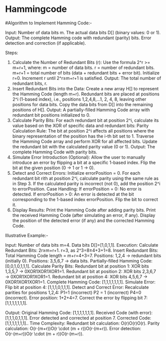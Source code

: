 # Hammingcode

#Algorithm to Implement Hamming Code:-

Input:
Number of data bits m.
The actual data bits D[] (binary values: 0 or 1).
Output:
The complete Hamming code with redundant (parity) bits.
Error detection and correction (if applicable).

Steps:
1. Calculate the Number of Redundant Bits (r):
Use the formula 2^r >= m+r+1, where:
m = number of data bits.
r  = number of redundant bits.
m+r+1 = total number of bits (data + redundant bits + error bit).
Initialize r=0. Increment r until 2^r≥m+r+1 is satisfied.
Output: The total number of redundant bits, r.
2. Insert Redundant Bits into the Data:
Create a new array H[] to represent the Hamming Code (length m+r).
Redundant bits are placed at positions 2^i (1-based index), i.e., positions 1,2,4,8,…1, 2, 4, 8,  leaving other positions for data bits.
Copy the data bits from D[] into the remaining positions of H[].
Output: A partially-filled Hamming Code array with redundant bit positions initialized to 0.
3. Calculate Parity Bits:
For each redundant bit at position 2^i, calculate its value based on the XOR of specific data and redundant bits:
Parity Calculation Rule: The bit at position 2^i affects all positions where the binary representation of the position has the i-th bit set to 1.
Traverse the Hamming Code array and perform XOR for all affected bits.
Update the redundant bit with the calculated parity value (0 or 1).
Output: The complete Hamming Code with parity bits.
4. Simulate Error Introduction (Optional):
Allow the user to manually introduce an error by flipping a bit at a specific 1-based index.
Flip the bit at the given position (0 → 1 or 1 → 0).
5. Detect and Correct Errors:
Initialize errorPosition = 0.
For each redundant bit rith at position 2^i, calculate parity using the same rule as in Step 3.
If the calculated parity is incorrect (not 0), add the position 2^i to errorPosition.
Case Handling:
If errorPosition = 0: No error is detected.
If errorPosition > 0: An error is detected at the bit corresponding to the 1-based index errorPosition. Flip the bit to correct it.
6. Display Results:
Print the Hamming Code after adding parity bits.
Print the received Hamming Code (after simulating an error, if any).
Display the position of the detected error (if any) and the corrected Hamming Code.

Illustrative Example:-

Input:
Number of data bits m=4.
Data bits D[]=[1,0,1,1].
Execution:
Calculate Redundant Bits:
2r≥m+r+1.
r=3, as 2^3=8≥4+3+1=8.
Insert Redundant Bits:
Total Hamming Code length = m+r=4+3=7.
Positions: 1,2,4 → redundant bits (initially 0).
Positions: 3,5,6,7 → data bits.
Partially-filled Hamming Code: [0,0,1,0,1,1,1].
Calculate Parity Bits:
Redundant bit at position 1: XOR bits 1,3,5,7 → 0XOR1XOR1XOR1=1.
Redundant bit at position 2: XOR bits 2,3,6,7 → 0XOR1XOR1XOR1=1.
Redundant bit at position 4: XOR bits 4,5,6,7 → 0XOR1XOR1XOR1=1.
Complete Hamming Code: [1,1,1,1,1,1,1].
Simulate Error:
Flip bit at position 4: [1,1,1,0,1,1,1].
Detect and Correct Error:
Recalculate parities for positions 1,2,4:
P1=1 (incorrect)
P2 = 1 (incorrect)
P4=0 (incorrect).
Error position: 1+2+4=7.
Correct the error by flipping bit 7: [1,1,1,1,1,1,1].

Output:
Original Hamming Code: [1,1,1,1,1,1,1].
Received Code (with error): [1,1,1,0,1,1,1].
Error detected and corrected at position 7.
Corrected Code: [1,1,1,1,1,1,1]..
Time Complexity:
Redundant bit calculation: O(r)O(r)O(r).
Parity calculation: O(r⋅(m+r))O(r \cdot (m + r))O(r⋅(m+r)).
Error detection: O(r⋅(m+r))O(r \cdot (m + r))O(r⋅(m+r)).
